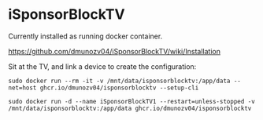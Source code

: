 # iSponsorBlockTV 

Currently installed as running docker container.

https://github.com/dmunozv04/iSponsorBlockTV/wiki/Installation

Sit at the TV, and link a device to create the configuration:

```
sudo docker run --rm -it -v /mnt/data/isponsorblocktv:/app/data --net=host ghcr.io/dmunozv04/isponsorblocktv --setup-cli
```

```
sudo docker run -d --name iSponsorBlockTV1 --restart=unless-stopped -v /mnt/data/isponsorblocktv:/app/data ghcr.io/dmunozv04/isponsorblocktv
```
